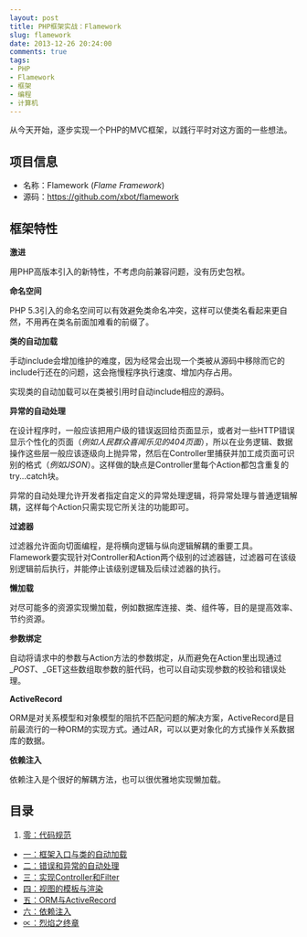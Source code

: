 ```yaml
---
layout: post
title: PHP框架实战：Flamework
slug: flamework
date: 2013-12-26 20:24:00
comments: true
tags:
- PHP
- Flamework
- 框架
- 编程
- 计算机
---
```


从今天开始，逐步实现一个PHP的MVC框架，以践行平时对这方面的一些想法。

项目信息
--------

 - 名称：Flamework (_Flame Framework_)
 - 源码：https://github.com/xbot/flamework

框架特性
--------

**激进**

用PHP高版本引入的新特性，不考虑向前兼容问题，没有历史包袱。

**命名空间**

PHP 5.3引入的命名空间可以有效避免类命名冲突，这样可以使类名看起来更自然，不用再在类名前面加难看的前缀了。

**类的自动加载**

手动include会增加维护的难度，因为经常会出现一个类被从源码中移除而它的include行还在的问题，这会拖慢程序执行速度、增加内存占用。

实现类的自动加载可以在类被引用时自动include相应的源码。

**异常的自动处理**

在设计程序时，一般应该把用户级的错误返回给页面显示，或者对一些HTTP错误显示个性化的页面（_例如人民群众喜闻乐见的404页面_），所以在业务逻辑、数据操作这些层一般应该逐级向上抛异常，然后在Controller里捕获并加工成页面可识别的格式（_例如JSON_）。这样做的缺点是Controller里每个Action都包含重复的try...catch块。

异常的自动处理允许开发者指定自定义的异常处理逻辑，将异常处理与普通逻辑解耦，这样每个Action只需实现它所关注的功能即可。

**过滤器**

过滤器允许面向切面编程，是将横向逻辑与纵向逻辑解耦的重要工具。Flamework要实现针对Controller和Action两个级别的过滤器链，过滤器可在该级别逻辑前后执行，并能停止该级别逻辑及后续过滤器的执行。

**懒加载**

对尽可能多的资源实现懒加载，例如数据库连接、类、组件等，目的是提高效率、节约资源。

**参数绑定**

自动将请求中的参数与Action方法的参数绑定，从而避免在Action里出现通过$\_POST、$\_GET这些数组取参数的脏代码，也可以自动实现参数的校验和错误处理。

**ActiveRecord**

ORM是对关系模型和对象模型的阻抗不匹配问题的解决方案，ActiveRecord是目前最流行的一种ORM的实现方式。通过AR，可以以更对象化的方式操作关系数据库的数据。

**依赖注入**

依赖注入是个很好的解耦方法，也可以很优雅地实现懒加载。

目录
----

  1. [零：代码规范](/post/flamework-code-spec)
  - [一：框架入口与类的自动加载](/post/flamework-entry)
  - [二：错误和异常的自动处理](/post/flamework-error-auto-handling)
  - [三：实现Controller和Filter](/post/flamework-controller-and-filter)
  - [四：视图的模板与渲染](/post/flamework-view-rendering)
  - [五：ORM与ActiveRecord](/post/flamework-active-record)
  - [六：依赖注入](/post/flamework-dependency-injection)
  - [∝：烈焰之终章](/post/flamework-summary)
